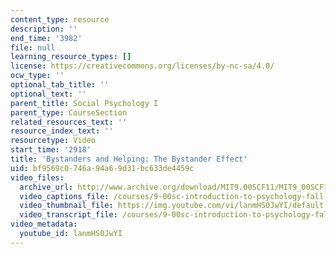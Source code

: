 ```yaml
---
content_type: resource
description: ''
end_time: '3982'
file: null
learning_resource_types: []
license: https://creativecommons.org/licenses/by-nc-sa/4.0/
ocw_type: ''
optional_tab_title: ''
optional_text: ''
parent_title: Social Psychology I
parent_type: CourseSection
related_resources_text: ''
resource_index_text: ''
resourcetype: Video
start_time: '2918'
title: 'Bystanders and Helping: The Bystander Effect'
uid: bf9569c0-746a-94a6-9d31-bc633de4459c
video_files:
  archive_url: http://www.archive.org/download/MIT9.00SCF11/MIT9_00SCF11_lec22_300k.mp4
  video_captions_file: /courses/9-00sc-introduction-to-psychology-fall-2011/7a4263d26000562e8cb48ed877dd0c7f_lanmHS0JwYI.vtt
  video_thumbnail_file: https://img.youtube.com/vi/lanmHS0JwYI/default.jpg
  video_transcript_file: /courses/9-00sc-introduction-to-psychology-fall-2011/f0ad65d9ef65721c38dd29018a604689_lanmHS0JwYI.pdf
video_metadata:
  youtube_id: lanmHS0JwYI
---
```

